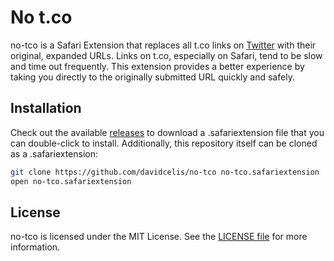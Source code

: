 # No t.co

no-tco is a Safari Extension that replaces all t.co links on [Twitter](https://twitter.com) with their original, expanded URLs. Links on t.co, especially on Safari, tend to be slow and time out frequently. This extension provides a better experience by taking you directly to the originally submitted URL quickly and safely.

## Installation

Check out the available [releases](https://github.com/davidcelis/no-tco/releases) to download a .safariextension file
that you can double-click to install. Additionally, this repository itself can be cloned as a .safariextension:

```bash
git clone https://github.com/davidcelis/no-tco no-tco.safariextension
open no-tco.safariextension
```

## License

no-tco is licensed under the MIT License. See the [LICENSE file](/LICENSE) for more information.

